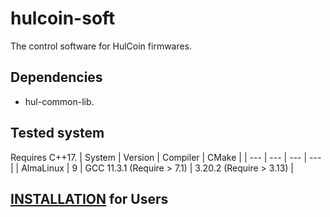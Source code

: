 # hulcoin-soft

The control software for HulCoin firmwares. 

## Dependencies

- hul-common-lib.

## Tested system
Requires C++17.
| System | Version | Compiler                 | CMake                          |
| ---    | ---     | ---                      | ---                            | 
| AlmaLinux | 9       | GCC 11.3.1 (Require > 7.1) | 3.20.2 (Require > 3.13) |

## [INSTALLATION](INSTALL.md) for Users
